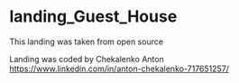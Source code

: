 # landing_Guest_House
This landing was taken from open source

Landing was coded by Chekalenko Anton 
https://www.linkedin.com/in/anton-chekalenko-717651257/